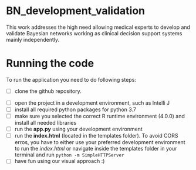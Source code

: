# BN_development_validation

This work addresses the high need allowing medical experts to develop and validate Bayesian networks working as clinical decision support systems mainly independently.  

# Running the code
To run the application you need to do following steps:

- [ ] clone the github repository. 
<!-- - [ ] create a BayesFusion account (https://www.bayesfusion.com/) and download the python 3.7 wrapper for SMILE. (**free for academia**)
  - MacOS: pysmile-1.5.0-macosx-python-3.7-academic.tar.gz
  - Windows systems: pysmile-1.5.0-win-x64-python-3.7-academic.zip
  - Linux: pysmile-1.5.0-linux-x64-python-3.7-academic.tar.gz 
- [ ] download the *pysmile_license.py* from the BayesFusion 
- [ ] add the **pysmile wrapper**, e.g., pysmile.so for MacOS, and **pysmile_license.py** to the project like this:
![pysmile](images/pysmile.png?raw=true "Title") -->
- [ ] open the project in a development environment, such as Intelli J
- [ ] install all required python packages for python 3.7 <!--- **except for pysmile**. We want to use our locally added one and not the one provided by python -->
- [ ] make sure you selected the correct R runtime environment (4.0.0) and install all needed libraries
- [ ] run the **app.py** using your development environment
- [ ] run the **index.html** (located in the templates folder). To avoid CORS erros, you have to either use your preferred development environment to run the *index.html* or navigate inside the templates folder in your terminal and run `python -m SimpleHTTPServer`
- [ ] have fun using our visual approach :) 
